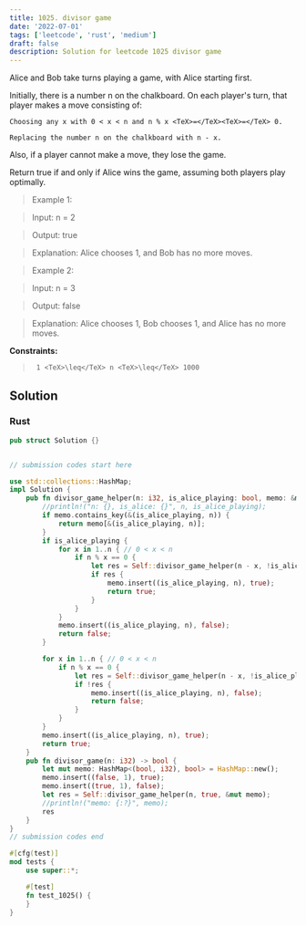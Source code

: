 ```yaml
---
title: 1025. divisor game
date: '2022-07-01'
tags: ['leetcode', 'rust', 'medium']
draft: false
description: Solution for leetcode 1025 divisor game
---
```


 

  Alice and Bob take turns playing a game, with Alice starting first.

  Initially, there is a number n on the chalkboard. On each player's turn, that player makes a move consisting of:

  

  	Choosing any x with 0 < x < n and n % x <TeX>=</TeX><TeX>=</TeX> 0.

  	Replacing the number n on the chalkboard with n - x.

  

  Also, if a player cannot make a move, they lose the game.

  Return true if and only if Alice wins the game, assuming both players play optimally.

   

 >   Example 1:

  

 >   Input: n <TeX>=</TeX> 2

 >   Output: true

 >   Explanation: Alice chooses 1, and Bob has no more moves.

  

 >   Example 2:

  

 >   Input: n <TeX>=</TeX> 3

 >   Output: false

 >   Explanation: Alice chooses 1, Bob chooses 1, and Alice has no more moves.

  

   

  **Constraints:**

  

 >   	1 <TeX>\leq</TeX> n <TeX>\leq</TeX> 1000


## Solution
### Rust
```rust
pub struct Solution {}


// submission codes start here

use std::collections::HashMap;
impl Solution {
    pub fn divisor_game_helper(n: i32, is_alice_playing: bool, memo: &mut HashMap<(bool, i32), bool>) -> bool {
        //println!("n: {}, is_alice: {}", n, is_alice_playing);
        if memo.contains_key(&(is_alice_playing, n)) {
            return memo[&(is_alice_playing, n)];
        }
        if is_alice_playing {
            for x in 1..n { // 0 < x < n 
                if n % x == 0 {
                    let res = Self::divisor_game_helper(n - x, !is_alice_playing, memo);
                    if res {
                        memo.insert((is_alice_playing, n), true);
                        return true;
                    }
                }
            }
            memo.insert((is_alice_playing, n), false);
            return false;            
        }

        for x in 1..n { // 0 < x < n 
            if n % x == 0 {
                let res = Self::divisor_game_helper(n - x, !is_alice_playing, memo);
                if !res {
                    memo.insert((is_alice_playing, n), false);
                    return false;
                }
            }
        }
        memo.insert((is_alice_playing, n), true);
        return true;            
    }
    pub fn divisor_game(n: i32) -> bool {
        let mut memo: HashMap<(bool, i32), bool> = HashMap::new();
        memo.insert((false, 1), true);
        memo.insert((true, 1), false);
        let res = Self::divisor_game_helper(n, true, &mut memo);
        //println!("memo: {:?}", memo);
        res
    }
}
// submission codes end

#[cfg(test)]
mod tests {
    use super::*;

    #[test]
    fn test_1025() {
    }
}

```
